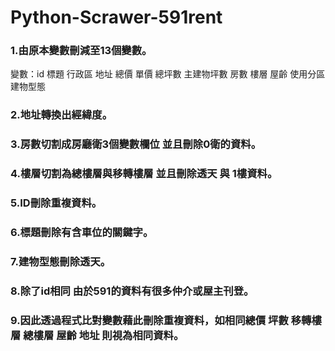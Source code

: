 # Python-Scrawer-591rent

### 1.由原本變數刪減至13個變數。
變數：id 標題 行政區 地址 總價 單價 總坪數 主建物坪數 房數 樓層 屋齡 使用分區 建物型態
### 2.地址轉換出經緯度。
### 3.房數切割成房廳衛3個變數欄位 並且刪除0衛的資料。
### 4.樓層切割為總樓層與移轉樓層 並且刪除透天 與 1樓資料。
### 5.ID刪除重複資料。
### 6.標題刪除有含車位的關鍵字。
### 7.建物型態刪除透天。
### 8.除了id相同 由於591的資料有很多仲介或屋主刊登。
### 9.因此透過程式比對變數藉此刪除重複資料，如相同總價 坪數 移轉樓層 總樓層 屋齡 地址 則視為相同資料。

